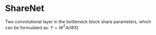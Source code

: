 # ShareNet
Two convolutional layer in the bottleneck block share parameters, which can be formulated as:
$Y=W^{T}A(WX)$

